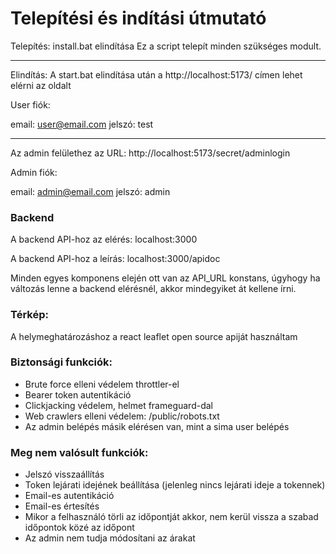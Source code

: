 # Telepítési és indítási útmutató

Telepítés:
install.bat elindítása
Ez a script telepít minden szükséges modult.
_____________________________
Elindítás:
A start.bat elindítása után a http://localhost:5173/ címen lehet elérni az oldalt

User fiók:

email: user@email.com
jelszó: test

__________________________

Az admin felülethez az URL:
http://localhost:5173/secret/adminlogin

Admin fiók:

email: admin@email.com
jelszó: admin

### Backend

A backend API-hoz az elérés:
localhost:3000

A backend API-hoz a leírás: localhost:3000/apidoc 

Minden egyes komponens elején ott van az API_URL konstans, úgyhogy ha változás lenne a backend elérésnél, akkor mindegyiket át kellene írni.

### Térkép:
A helymeghatározáshoz a react leaflet open source apiját használtam

### Biztonsági funkciók:
- Brute force elleni védelem throttler-el
- Bearer token autentikáció
- Clickjacking védelem, helmet frameguard-dal
- Web crawlers elleni védelem: /public/robots.txt
- Az admin belépés másik elérésen van, mint a sima user belépés 

### Meg nem valósult funkciók:
- Jelszó visszaállítás
- Token lejárati idejének beállítása (jelenleg nincs lejárati ideje a tokennek)
- Email-es autentikáció
- Email-es értesítés
- Mikor a felhasználó törli az időpontját akkor, nem kerül vissza a szabad időpontok közé az időpont
- Az admin nem tudja módosítani az árakat